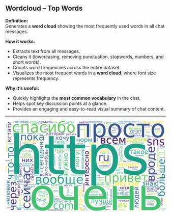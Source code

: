 ## Wordcloud – Top Words

**Definition:**  
Generates a **word cloud** showing the most frequently used words in all chat messages.

**How it works:**

- Extracts text from all messages.
- Cleans it (lowercasing, removing punctuation, stopwords, numbers, and short words).
- Counts word frequencies across the entire dataset.
- Visualizes the most frequent words in a **word cloud**, where font size represents frequency.

**Why it’s useful:**

- Quickly highlights the **most common vocabulary** in the chat.
- Helps spot key discussion points at a glance.
- Provides an engaging and easy-to-read visual summary of chat content.

---

![Visualisation example](wordcloud_top_words.png)


